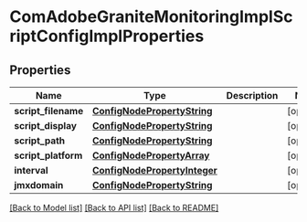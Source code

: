 # ComAdobeGraniteMonitoringImplScriptConfigImplProperties

## Properties
Name | Type | Description | Notes
------------ | ------------- | ------------- | -------------
**script_filename** | [**ConfigNodePropertyString**](ConfigNodePropertyString.md) |  | [optional] 
**script_display** | [**ConfigNodePropertyString**](ConfigNodePropertyString.md) |  | [optional] 
**script_path** | [**ConfigNodePropertyString**](ConfigNodePropertyString.md) |  | [optional] 
**script_platform** | [**ConfigNodePropertyArray**](ConfigNodePropertyArray.md) |  | [optional] 
**interval** | [**ConfigNodePropertyInteger**](ConfigNodePropertyInteger.md) |  | [optional] 
**jmxdomain** | [**ConfigNodePropertyString**](ConfigNodePropertyString.md) |  | [optional] 

[[Back to Model list]](../README.md#documentation-for-models) [[Back to API list]](../README.md#documentation-for-api-endpoints) [[Back to README]](../README.md)


